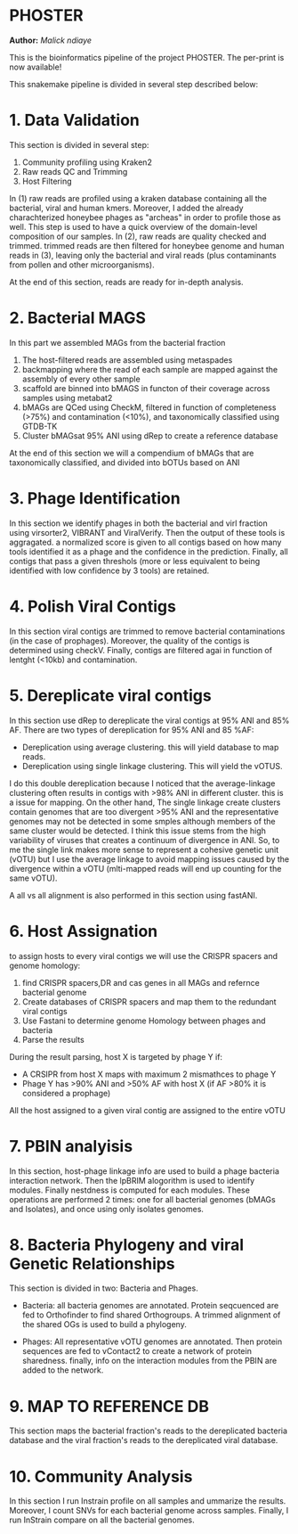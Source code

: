 PHOSTER
==============
**Author:** *Malick ndiaye*


This is the bioinformatics pipeline of the project PHOSTER. The per-print is now available!

This snakemake pipeline is divided in several step described below:

# 1. Data Validation

This section is divided in several step:

1. Community profiling using Kraken2
2. Raw reads QC and Trimming
3. Host Filtering

In (1) raw reads are profiled using a kraken database containing all the bacterial, viral and human kmers. Moreover, I added the already charachterized honeybee phages as "archeas" in order to profile those as well. This step is used to have a quick overview of the domain-level composition of our samples. In (2), raw reads are quality checked and trimmed. trimmed reads are then filtered for honeybee genome and human reads in (3), leaving only the bacterial and viral reads (plus contaminants from pollen and other microorganisms). 

At the end of this section, reads are ready for in-depth analysis.

#  2. Bacterial MAGS

In this part we assembled MAGs from the bacterial fraction

1. The host-filtered reads are assembled using metaspades
2. backmapping where the read of each sample are mapped against the assembly of every other sample
3. scaffold are binned into bMAGS in functon of their coverage across samples using metabat2
4. bMAGs are QCed using CheckM, filtered in function of completeness (>75%) and contamination (<10%), and taxonomically classified using GTDB-TK
5. Cluster bMAGsat 95% ANI using dRep to create a reference database

At the end of this section we will a compendium of bMAGs that are taxonomically classified, and divided into bOTUs based on ANI

# 3. Phage Identification

In this section we identify phages in both the bacterial and virl fraction using virsorter2, VIBRANT and ViralVerify. Then the output of these tools is aggragated. a normalized score is given to all contigs based on how many tools identified it as a phage and the confidence in the prediction. Finally, all contigs that pass a given threshols (more or less equivalent to being identified with low confidence by 3 tools) are retained.

# 4. Polish Viral Contigs

In this section viral contigs are trimmed to remove bacterial contaminations (in the case of prophages). Moreover, the quality of the contigs is determined using checkV. Finally, contigs are filtered agai in function of lentght (<10kb) and contamination.

# 5. Dereplicate viral contigs

In this section use dRep to dereplicate the viral contigs at 95% ANI and 85% AF. There are two types of dereplication for 95% ANI and 85 %AF:
- Dereplication using average clustering. this will yield database to map reads.
- Dereplication using single linkage clustering. This will yield the vOTUS.

I do this double dereplication because I noticed that the average-linkage clustering often results in contigs with >98% ANI in different cluster. this is a issue for mapping. On the other hand, The single linkage create clusters contain genomes that are too divergent >95% ANI and the representative genomes may not be detected in some smples although members of the same cluster would be detected. I think this issue stems from the high variability of viruses that creates a continuum of divergence in ANI. So, to me the single link makes more sense to represent a cohesive genetic unit (vOTU) but I use the average linkage to avoid mapping issues caused by the divergence within a vOTU (mlti-mapped reads will end up counting for the same vOTU). 

A all vs all alignment is also performed in this section using fastANI.

# 6. Host Assignation

to assign hosts to every viral contigs we will use the CRISPR spacers and genome homology:

1. find CRISPR spacers,DR and cas genes in all MAGs and refernce bacterial genome
2. Create databases of CRISPR spacers and map them to the redundant viral contigs 
3. Use Fastani to determine genome Homology between phages and bacteria
4. Parse the results

During the result parsing, host X is targeted by phage Y if:
- A CRSIPR from host X maps with maximum 2 mismathces to phage Y
- Phage Y has >90% ANI and >50% AF with host X (if AF >80% it is considered a prophage)

All the host assigned to a given viral contig are assigned to the entire vOTU

# 7. PBIN analyisis

In this section, host-phage linkage info are used to build a phage bacteria interaction network. Then the lpBRIM alogorithm is used to identify modules. Finally nestdness is computed for each modules. These operations are performed 2 times: one for all bacterial genomes (bMAGs and Isolates), and once using only isolates genomes. 

# 8. Bacteria Phylogeny and viral Genetic Relationships

This section is divided in two: Bacteria and Phages.

- Bacteria: all bacteria genomes are annotated. Protein seqcuenced are fed to Orthofinder to find shared Orthogroups. A trimmed alignment of the shared OGs is used to build a phylogeny.

- Phages: All representative vOTU genomes are annotated. Then protein sequences are fed to vContact2 to create a network of protein sharedness. finally, info on the interaction modules from the PBIN are added to the network.

# 9. MAP TO REFERENCE DB 

This section maps the bacterial fraction's reads to the dereplicated bacteria database and the viral fraction's reads to the dereplicated viral database. 

# 10. Community Analysis

In this section I run Instrain profile on all samples and ummarize the results. Moreover, I count SNVs for each bacterial genome across samples. Finally, I run InStrain compare on all the bacterial genomes.
